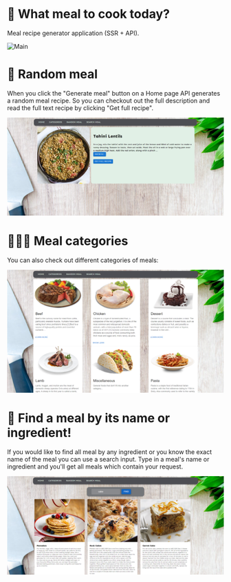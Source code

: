 # 🍲 What meal to cook today? 
Meal recipe generator application (SSR + API).

![Main](./img/meal_main.png)

# 🍔 Random meal
When you click the "Generate meal" button on a Home page API generates a random meal recipe. So you can checkout out the full description and read the full text recipe by clicking "Get full recipe".

![Random meal](./img/meal_random.png)

# 🧑🏼‍🍳 Meal categories
You can also check out different categories of meals:

![Categories](./img/meal_cat.png)

# 🥕 Find a meal by its name or ingredient!
If you would like to find all meal by any ingredient or you know the exact name of the meal you can use a search input.
Type in a meal's name or ingredient and you'll get all meals which contain your request.

![Categories](./img/meal_search.png)